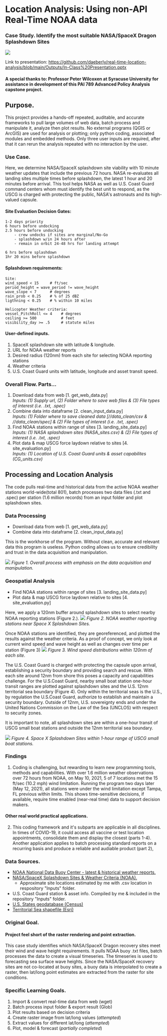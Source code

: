 # Location Analysis: Using non-API Real-Time NOAA data 
### Case Study. Identify the most suitable NASA/SpaceX Dragon Splashdown Sites
![](https://github.com/daeberly/real-time-location-analysis/blob/main/end_product.jpg)

Link to presentation: https://github.com/daeberly/real-time-location-analysis/blob/main/Outputs/In-Class%20Presentation.pptx

#### A special thanks to: Professor Peter Wilcoxen at Syracuse University for assistance in development of this PAI 789 Advanced Policy Analysis capstone project.

## Purpose.
This project provides a hands-off repeated, auditable, and accurate frameworks to pull large volumes of web data, batch process and manipulate it, analyze then plot results. No external programs (QGIS or ArcGIS) are used for analysis or plotting; only python coding, associated modules and embedded methods. Only three user inputs are required, after that it can rerun the analysis repeated with no interaction by the user. 

### Use Case.
Here, we determine NASA/SpaceX splashdown site viability with 10 minute weather updates that include the previous 72 hours. NASA re-evaluates all landing sites multiple times before splashdown, the latest 1 hour and 20 minutes before arrival. This tool helps NASA as well as U.S. Coast Guard command centers whom must identify the best unit to respond, as the USCG is charged with protecting the public, NASA's astronauts and its high-valued capsule.

#### Site Evaluation Decision Gates:

    1-2 days priority
    6 hours before undocking
    2.5 hours before undocking
        - crew undocks if sites are marginal/No-Go
        - splashdown w/in 24 hours after
        - remain in orbit 24-48 hrs for landing attempt

    6 hrs before splashdown
    1hr 20 mins before splashdown
    
#### Splashdown requirements:

    Site:
    wind_speed < 15     # ft/sec
    period_height = wave_period != wave_height
    wave_slope < 7      # degrees
    rain_prob < 0.25    # % of 25 dBZ
    ligthning < 0.25    # % within 10 miles

    Helicopter Weather criteria:
    vessel_PitchRoll <= 4    # degrees
    ceiling >= 500           # feet
    visibility_day >= .5     # statute miles

#### User-defined inputs.
1. SpaceX splashdown site with latitude & longitude.
1. URL for NOAA weather reports
1. Desired radius (120nm) from each site for selecting NOAA reporting stations
1. Weather criteria
1. U.S. Coast Guard units with latitude, longitude and asset transit speed.

### Overall Flow. Parts...
1. Download data from web [1. get_web_data.py] <br /> 
  *Inputs: (1) Supply url, (2) Folder where to save web files & (3) File types of interest (i.e. .txt, .spec)*
3. Combine data into dataframe [2. clean_input_data.py] <br />
  *Inputs: (1) Folder where to save cleaned data [//data_clean/csv & //data_clean/spec] & (2) File types of interest (i.e. .txt, .spec)*
1. Find NOAA stations within range of sites [3. landing_site_data.py] <br />
  *Inputs: (1) NASA splashdown sites (NASA_sites.csv) & (2) File types of interest (i.e. .txt, .spec)*
3. Plot data & map USCG force laydown relative to sites [4. site_evaluation.py] <br />
  *Inputs: (1) Location of U.S. Coast Guard units & asset capabilites (CG_units.csv)*

## Processing and Location Analysis
The code pulls real-time and historical data from the active NOAA weather stations world-wide(total 801), batch processes two data files (.txt and .spec) per station (1.6 million records) from an input folder and plot splashdown sites. 

### Data Processing 
- Download data from web [1. get_web_data.py]
- Combine data into dataframe [2. clean_input_data.py]

This is the workhorse of the program. Without clean, accurate and relevant data this program is useless. Python coding allows us to ensure credibility and trust in the data acquisition and manipulation. 

![](https://github.com/daeberly/real-time-location-analysis/blob/main/Outputs/overall_flow.jpg)
*Figure 1. Overall process with emphasis on the data acquisition and manipulation.*


### Geospatial Analysis
- Find NOAA stations within range of sites [3. landing_site_data.py]
- Plot data & map USCG force laydown relative to sites [4. site_evaluation.py]

Here, we apply a 120nm buffer around splashdown sites to select nearby NOAA reporting stations (Figure 2.).
![](https://github.com/daeberly/real-time-location-analysis/blob/main/Outputs/3c_CHECK_buoys_%26_selection_rings.svg)
*Figure 2. NOAA weather reporting stations near Space X Splashdown Sites.*

Once NOAA stations are identified, they are georeferenced, and plotted the results against the weather criteria. As a proof of concept, we only look at current wind speed and wave height as well as changes over time per station (Figure 3)
![](https://github.com/daeberly/real-time-location-analysis/blob/main/Outputs/4b_wind_byLocation_violinplot.png)
*Figure 3. Wind speed distributions within 120nm of each site.*

The U.S. Coast Guard is charged with protecting the capsule upon arrival, establishing a security boundary and providing search and rescue. With each site around 12nm from shore this poses a capacity and capabilities challenge. For the U.S.Coast Guard, nearby small boat station one-hour transit ranges are plotted against splashdown sites and the U.S. 12nm territorial sea boundary (Figure 4). Only within the territorial seas is the U.S., by regulation the U.S.Coast Guard, authorize to establish and maintain a security boundary. Outside of 12nm, U.S. sovereignty ends and under the United Nations Commission on the Law of the Sea (UNCLOS) with respect to security zones.

It is important to note, all splashdown sites are within a one-hour transit of USCG small boat stations and outside the 12nm territorial sea boundary. 

![](https://github.com/daeberly/real-time-location-analysis/blob/main/Outputs/4g_SpaceXsites_vs-USCG.svg)
*Figure 4. Space X Splashdown Sites within 1-hour range of USCG small boat stations.*

### Findings
1. Coding is challenging, but rewarding to learn new programming tools, methods and capabilities. With over 1.6 million weather observations over 72 hours from NOAA, on May 10, 2021, 5 of 7 locations met the 15 ft/sec (10.2 mph) wind limitation. Running the program two days later (May 12, 2021), all stations were under the wind limitation except Tampa, FL previous within limits. This shows time-sensitive decisions, if available, require time enabled (near-real time) data to support decision makers.

#### Other real world practical applications.
2. This coding framework and it's subparts are applicable in all disciplines. In times of COVID-19, it could access all vaccine or test location appointments, consolidate them and display the closest (parts 1-4). Another application applies to batch processing standard reports on a recurring basis and produce a reliable and audiable product (part 2),

### Data Sources.
- [NOAA National Data Buoy Center - latest & historical weather reports.](https://www.ndbc.noaa.gov/data/latest_obs/)
- [NASA/SpaceX Splashdown Sites & Weather Criteria (NOAA).](https://www.nasa.gov/sites/default/files/atoms/files/ccp_splashdown.pdf)
    - Approximate site locations estimated by me with .csv location in respository "Inputs" folder.
- U.S. Coast Guard station & asset info. Compiled by me & included in the repository "Inputs" folder.
- [U.S. States geodatabase (Census)](https://www.census.gov/geographies/mapping-files/time-series/geo/carto-boundary-file.html)
- [Territorial Sea shapefile (Esri)](https://hub.arcgis.com/datasets/44f58c599b1e4f7192df9d4d10b7ddcf_1?geometry=-161.895%2C-12.805%2C161.895%2C73.355)

### Original Goal.
#### Project feel short of the raster rendering and point extraction.
This case study identifies which NASA/SpaceX Dragon recovery sites meet their wind and wave height requirements. It pulls NOAA buoy .txt files, batch processes the data to create a visual timeseries. The timeseries is used to forecasting sea surface wave heights. Since the NASA/SpaceX recovery sites are not co-located at buoy sites, a buoy data is interpolated to create a raster, then lat/long point estimates are extracted from the raster for site conditions.

### Specific Learning Goals.
1. Import & convert real-time data from web (wget)
1. Batch process input folder & export result (Glob)
1. Plot results based on decision criteria
1. Create raster image from lat/long values (*attempted*)
1. Extract values for different lat/long (*attempted*)
1. Plot, model & forecast (*partially completed*)
